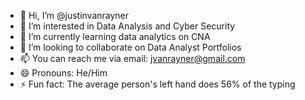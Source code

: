 - 👋 Hi, I’m @justinvanrayner
- 👀 I’m interested in Data Analysis and Cyber Security
- 🌱 I’m currently learning data analytics on CNA
- 💞️ I’m looking to collaborate on Data Analyst Portfolios
- 📫 You can reach me via email: jvanrayner@gmail.com 
- 😄 Pronouns: He/Him
- ⚡ Fun fact: The average person's left hand does 56% of the typing

<!---
justinvanrayner/justinvanrayner is a ✨ special ✨ repository because its `README.md` (this file) appears on your GitHub profile.
You can click the Preview link to take a look at your changes.
--->
